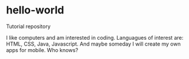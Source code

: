 # hello-world
Tutorial repository

I like computers and am interested in coding.
Languagues of interest are: HTML, CSS, Java, Javascript.
And maybe someday I will create my own apps for mobile. Who knows?
